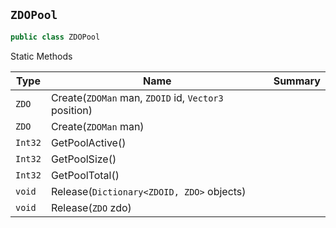 ## `ZDOPool`

```csharp
public class ZDOPool

```

Static Methods

| Type | Name | Summary | 
| --- | --- | --- | 
| `ZDO` | Create(`ZDOMan` man, `ZDOID` id, `Vector3` position) |  | 
| `ZDO` | Create(`ZDOMan` man) |  | 
| `Int32` | GetPoolActive() |  | 
| `Int32` | GetPoolSize() |  | 
| `Int32` | GetPoolTotal() |  | 
| `void` | Release(`Dictionary<ZDOID, ZDO>` objects) |  | 
| `void` | Release(`ZDO` zdo) |  | 



